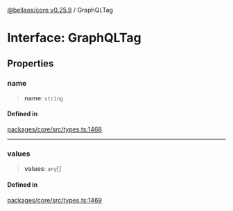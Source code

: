 [@bellaos/core v0.25.9](../index.md) / GraphQLTag

# Interface: GraphQLTag

## Properties

### name

> **name**: `string`

#### Defined in

[packages/core/src/types.ts:1468](https://github.com/bellaOS/bella/blob/main/packages/core/src/types.ts#L1468)

***

### values

> **values**: `any`[]

#### Defined in

[packages/core/src/types.ts:1469](https://github.com/bellaOS/bella/blob/main/packages/core/src/types.ts#L1469)
